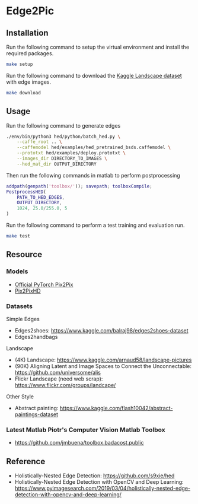 # Edge2Pic

## Installation
Run the following command to setup the virtual environment and install the required packages.
```bash
make setup
```

Run the following command to download the [Kaggle Landscape dataset](https://www.kaggle.com/arnaud58/landscape-pictures) with edge images.
```bash
make download
```

## Usage
Run the following command to generate edges
```bash
./env/bin/python3 hed/python/batch_hed.py \
    --caffe_root .. \
    --caffemodel hed/examples/hed_pretrained_bsds.caffemodel \
    --prototxt hed/examples/deploy.prototxt \
    --images_dir DIRECTORY_TO_IMAGES \
    --hed_mat_dir OUTPUT_DIRECTORY
```
Then run the following commands in matlab to perform postprocessing
```matlab
addpath(genpath('toolbox/')); savepath; toolboxCompile;
PostprocessHED(
    PATH_TO_HED_EDGES, 
    OUTPUT_DIRECTORY, 
    1024, 25.0/255.0, 5
)
```

Run the following command to perform a test training and evaluation run.
```bash
make test
```

## Resource
### Models
* [Official PyTorch Pix2Pix](https://github.com/junyanz/pytorch-CycleGAN-and-pix2pix)
* [Pix2PixHD](https://github.com/NVIDIA/pix2pixHD)

### Datasets
Simple Edges
* Edges2shoes: https://www.kaggle.com/balraj98/edges2shoes-dataset
* Edges2handbags

Landscape
* (4K) Landscape: https://www.kaggle.com/arnaud58/landscape-pictures
* (90K) Aligning Latent and Image Spaces to Connect the Unconnectable: https://github.com/universome/alis
* Flickr Landscape (need web scrap): https://www.flickr.com/groups/landcape/

Other Style
* Abstract painting: https://www.kaggle.com/flash10042/abstract-paintings-dataset

### Latest Matlab Piotr's Computer Vision Matlab Toolbox
* https://github.com/jmbuena/toolbox.badacost.public 

## Reference
* Holistically-Nested Edge Detection: https://github.com/s9xie/hed
* Holistically-Nested Edge Detection with OpenCV and Deep Learning: https://www.pyimagesearch.com/2019/03/04/holistically-nested-edge-detection-with-opencv-and-deep-learning/
